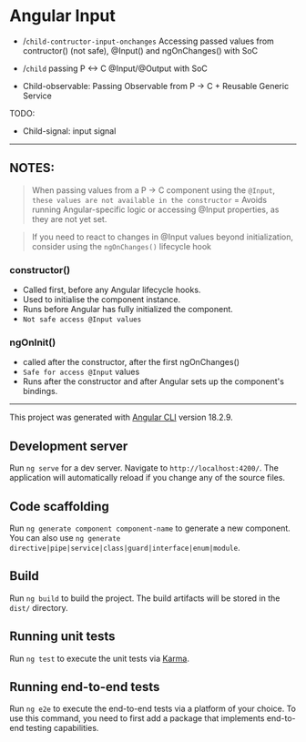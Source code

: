 # Angular Input

- /`child-contructor-input-onchanges`
Accessing passed values from contructor() (not safe), @Input() and ngOnChanges() with SoC

- /`child` 
passing P <-> C @Input/@Output with SoC

- Child-observable: Passing Observable from P -> C + Reusable Generic Service

TODO: 
- Child-signal: input signal

---

## NOTES:
> When passing values from a P -> C component using the `@Input`, `these values are not available in the constructor` = Avoids running Angular-specific logic or accessing @Input properties, as they are not yet set.

> If you need to react to changes in @Input values beyond initialization, consider using the `ngOnChanges()` lifecycle hook

### constructor()
- Called first, before any Angular lifecycle hooks.
- Used to initialise the component instance.
- Runs before Angular has fully initialized the component.
- `Not safe access @Input values`

### ngOnInit()

- called after the constructor, after the first ngOnChanges()
- `Safe for access @Input` values
- Runs after the constructor and after Angular sets up the component's bindings.

---

This project was generated with [Angular CLI](https://github.com/angular/angular-cli) version 18.2.9.

## Development server

Run `ng serve` for a dev server. Navigate to `http://localhost:4200/`. The application will automatically reload if you change any of the source files.

## Code scaffolding

Run `ng generate component component-name` to generate a new component. You can also use `ng generate directive|pipe|service|class|guard|interface|enum|module`.

## Build

Run `ng build` to build the project. The build artifacts will be stored in the `dist/` directory.

## Running unit tests

Run `ng test` to execute the unit tests via [Karma](https://karma-runner.github.io).

## Running end-to-end tests

Run `ng e2e` to execute the end-to-end tests via a platform of your choice. To use this command, you need to first add a package that implements end-to-end testing capabilities.
